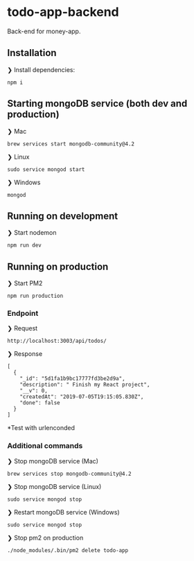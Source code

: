 # todo-app-backend
Back-end for money-app.

## Installation
❯ Install dependencies:

`npm i`

## Starting mongoDB service (both dev and production)

❯ Mac

`brew services start mongodb-community@4.2`

❯ Linux

`sudo service mongod start`

❯ Windows

`mongod`

## Running on development

❯ Start nodemon

`npm run dev`

## Running on production

❯ Start PM2

`npm run production`

### Endpoint
❯ Request

```
http://localhost:3003/api/todos/
```

❯ Response

```
[
  {
    "_id": "5d1fa1b9bc17777fd3be2d9a",
    "description": " Finish my React project",
    "__v": 0,
    "createdAt": "2019-07-05T19:15:05.830Z",
    "done": false
  }
]
```

*Test with urlenconded

### Additional commands
❯ Stop mongoDB service (Mac)

`brew services stop mongodb-community@4.2`

❯ Stop mongoDB service (Linux)

`sudo service mongod stop`

❯ Restart mongoDB service (Windows)

`sudo service mongod stop`

❯ Stop pm2 on production

`./node_modules/.bin/pm2 delete todo-app`
